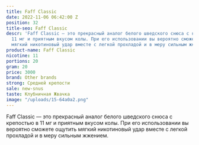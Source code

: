 ```yaml
---
title: Faff Classic
date: 2022-11-06 06:42:00 Z
position: 32
title-seo: Faff Classic
descr: 'Faff Classic — это прекрасный аналог белого шведского снюса с крепостью в
  11 мг и приятным вкусом колы. При его использовании вы вероятно сможете ощутить
  мягкий никотиновый удар вместе с легкой прохладой и в меру сильным жжением. '
product-name: Faff Classic
nicotine: 11
portions: 20
gram: 20
price: 3000
brand: Other brands
strong: Средней крепости
sale: new-snus
taste: Клубничная Жвачка
image: "/uploads/15-64a0a2.png"
---
```


Faff Classic — это прекрасный аналог белого шведского снюса с крепостью в 11 мг и приятным вкусом колы. При его использовании вы вероятно сможете ощутить мягкий никотиновый удар вместе с легкой прохладой и в меру сильным жжением. 